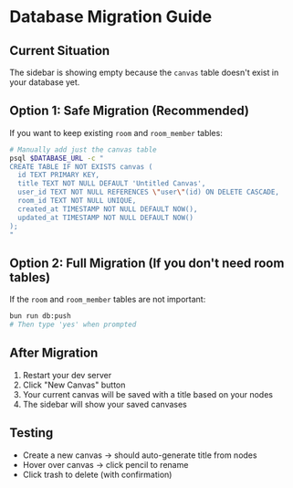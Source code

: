 # Database Migration Guide

## Current Situation
The sidebar is showing empty because the `canvas` table doesn't exist in your database yet.

## Option 1: Safe Migration (Recommended)
If you want to keep existing `room` and `room_member` tables:

```bash
# Manually add just the canvas table
psql $DATABASE_URL -c "
CREATE TABLE IF NOT EXISTS canvas (
  id TEXT PRIMARY KEY,
  title TEXT NOT NULL DEFAULT 'Untitled Canvas',
  user_id TEXT NOT NULL REFERENCES \"user\"(id) ON DELETE CASCADE,
  room_id TEXT NOT NULL UNIQUE,
  created_at TIMESTAMP NOT NULL DEFAULT NOW(),
  updated_at TIMESTAMP NOT NULL DEFAULT NOW()
);
"
```

## Option 2: Full Migration (If you don't need room tables)
If the `room` and `room_member` tables are not important:

```bash
bun run db:push
# Then type 'yes' when prompted
```

## After Migration
1. Restart your dev server
2. Click "New Canvas" button
3. Your current canvas will be saved with a title based on your nodes
4. The sidebar will show your saved canvases

## Testing
- Create a new canvas → should auto-generate title from nodes
- Hover over canvas → click pencil to rename
- Click trash to delete (with confirmation)
